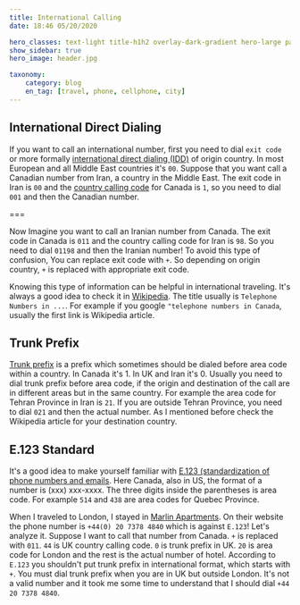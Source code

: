 ```yaml
---
title: International Calling
date: 18:46 05/20/2020 

hero_classes: text-light title-h1h2 overlay-dark-gradient hero-large parallax
show_sidebar: true
hero_image: header.jpg

taxonomy:
    category: blog
    en_tag: [travel, phone, cellphone, city]
---
```



## International Direct Dialing

If you want to call an international number, first you need to dial `exit code` or more formally [international direct dialing (IDD)](https://en.wikipedia.org/wiki/List_of_international_call_prefixes) of origin country. In most European and all Middle East countries it's `00`. Suppose that you want call a Canadian number from Iran, a country in the Middle East. The exit code in Iran is `00` and the [country calling code](https://en.wikipedia.org/wiki/List_of_country_calling_codes) for Canada is `1`, so you need to dial `001` and then the Canadian number.

===

Now Imagine you want to call an Iranian number from Canada. The exit code in Canada is `011` and the country calling code for Iran is `98`. So you need to dial `01198` and then the Iranian number! To avoid this type of confusion, You can replace exit code with `+`. So depending on origin country, `+` is replaced with appropriate exit code.

Knowing this type of information can be helpful in international traveling. It's always a good idea to check it in [Wikipedia](https://en.wikipedia.org/). The title usually is `Telephone Numbers in ...`. For example if you google `"telephone numbers in Canada`, usually the first link is Wikipedia article.

## Trunk Prefix

[Trunk prefix](https://en.wikipedia.org/wiki/Trunk_prefix) is a prefix which sometimes should be dialed before area code within a country. In Canada it's 1. In UK and Iran it's 0. Usually you need to dial trunk prefix before area code, if the origin and destination of the call are in different areas but in the same country. For example the area code for Tehran Province in Iran is `21`. If you are outside Tehran Province, you need to dial `021` and then the actual number. As I mentioned before check the Wikipedia article for your destination country.

## E.123 Standard

It's a good idea to make yourself familiar with [E.123 (standardization of phone numbers and emails](https://en.wikipedia.org/wiki/E.123). Here Canada, also in US, the format of a number is (xxx) xxx-xxxx. The three digits inside the parentheses is area code. For example `514` and `438` are area codes for Quebec Province.

When I traveled to London, I stayed in [Marlin Apartments](https://www.marlin.com/). On their website the phone number is `+44(0) 20 7378 4840` which is against `E.123`! Let's analyze it. Suppose I want to call that number from Canada. `+` is replaced with `011`. `44` is UK country calling code. `0` is trunk prefix in UK. `20` is area code for London and the rest is the actual number of hotel. According to `E.123` you shouldn't put trunk prefix in international format, which starts with `+`. You must dial trunk prefix when you are in UK but outside London. It's not a valid number and it took me some time to understand that I should dial `+44 20 7378 4840`.

